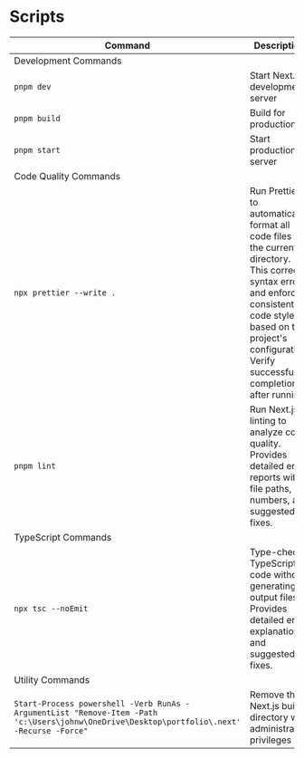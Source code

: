 # Scripts

| Command | Description |
|---------|-------------|
| Development Commands ||
| `pnpm dev` | Start Next.js development server |
| `pnpm build` | Build for production |
| `pnpm start` | Start production server |
| Code Quality Commands ||
| `npx prettier --write .` | Run Prettier to automatically format all code files in the current directory. This corrects syntax errors and enforces consistent code style based on the project's configuration. Verify successful completion after running. |
| `pnpm lint` | Run Next.js linting to analyze code quality. Provides detailed error reports with file paths, line numbers, and suggested fixes. |
| TypeScript Commands ||
| `npx tsc --noEmit` | Type-check TypeScript code without generating output files. Provides detailed error explanations and suggested fixes. |
| Utility Commands ||
| `Start-Process powershell -Verb RunAs -ArgumentList "Remove-Item -Path 'c:\Users\johnw\OneDrive\Desktop\portfolio\.next' -Recurse -Force"` | Remove the Next.js build directory with administrator privileges |
